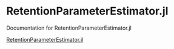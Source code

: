 # RetentionParameterEstimator.jl

Documentation for RetentionParameterEstimator.jl

[RetentionParameterEstimator.jl](github.com/GasChromatographyToolbox/RetentionParameterEstimator)